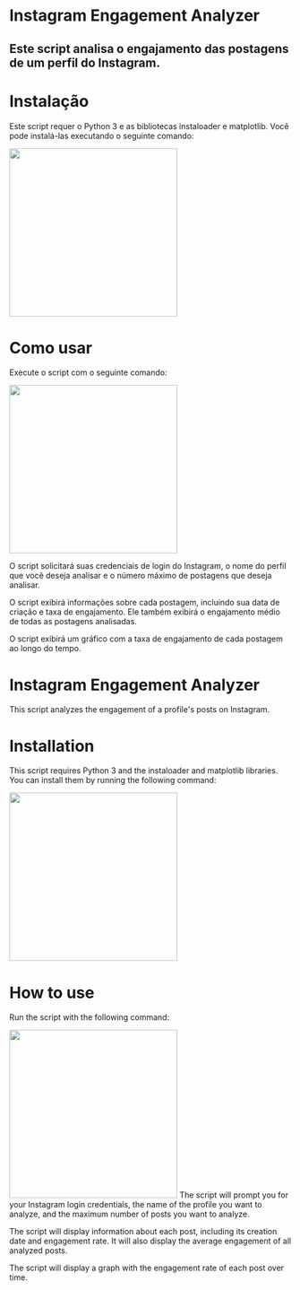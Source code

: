 # Instagram Engagement Analyzer
## Este script analisa o engajamento das postagens de um perfil do Instagram.

# Instalação
Este script requer o Python 3 e as bibliotecas instaloader e matplotlib. Você pode instalá-las executando o seguinte comando:

<img src="https://user-images.githubusercontent.com/109118257/235378327-cdbc2e17-f336-4269-8bbb-70ceb5f0da7a.png" width="300">

# Como usar
Execute o script com o seguinte comando:

<img src="https://user-images.githubusercontent.com/109118257/235378450-7fe807fe-3fbf-426e-998f-861343333bb0.png" width="300">

O script solicitará suas credenciais de login do Instagram, o nome do perfil que você deseja analisar e o número máximo de postagens que deseja analisar.

O script exibirá informações sobre cada postagem, incluindo sua data de criação e taxa de engajamento. Ele também exibirá o engajamento médio de todas as postagens analisadas.

O script exibirá um gráfico com a taxa de engajamento de cada postagem ao longo do tempo.
###
# Instagram Engagement Analyzer
This script analyzes the engagement of a profile's posts on Instagram.
# Installation
This script requires Python 3 and the instaloader and matplotlib libraries. You can install them by running the following command:

<img src="https://user-images.githubusercontent.com/109118257/235378327-cdbc2e17-f336-4269-8bbb-70ceb5f0da7a.png" width="300">

# How to use

Run the script with the following command:

<img src="https://user-images.githubusercontent.com/109118257/235378450-7fe807fe-3fbf-426e-998f-861343333bb0.png" width="300">
The script will prompt you for your Instagram login credentials, the name of the profile you want to analyze, and the maximum number of posts you want to analyze.

The script will display information about each post, including its creation date and engagement rate. It will also display the average engagement of all analyzed posts.

The script will display a graph with the engagement rate of each post over time.
